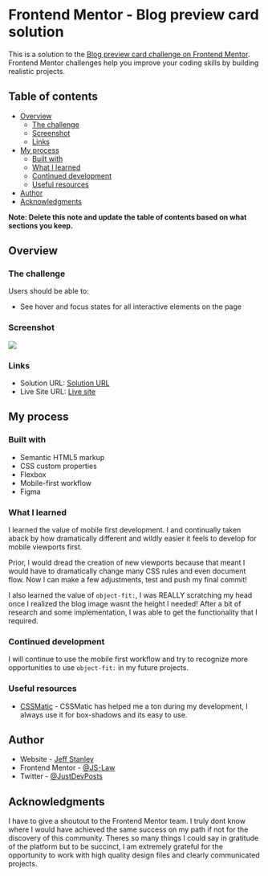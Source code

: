 # Frontend Mentor - Blog preview card solution

This is a solution to the [Blog preview card challenge on Frontend Mentor](https://www.frontendmentor.io/challenges/blog-preview-card-ckPaj01IcS). Frontend Mentor challenges help you improve your coding skills by building realistic projects. 

## Table of contents

- [Overview](#overview)
  - [The challenge](#the-challenge)
  - [Screenshot](#screenshot)
  - [Links](#links)
- [My process](#my-process)
  - [Built with](#built-with)
  - [What I learned](#what-i-learned)
  - [Continued development](#continued-development)
  - [Useful resources](#useful-resources)
- [Author](#author)
- [Acknowledgments](#acknowledgments)

**Note: Delete this note and update the table of contents based on what sections you keep.**

## Overview

### The challenge

Users should be able to:

- See hover and focus states for all interactive elements on the page

### Screenshot

![](./assets/images/Screenshot%202024-02-21%20at%206.17.47 AM.png)

### Links

- Solution URL: [Solution URL](https://github.com/JS-Law/Blog-Preview-Card)
- Live Site URL: [Live site](https://js-law.github.io/Blog-Preview-Card/)

## My process

### Built with

- Semantic HTML5 markup
- CSS custom properties
- Flexbox
- Mobile-first workflow
- Figma

### What I learned

I learned the value of mobile first development. I and continually taken aback by how dramatically different and wildly easier it feels to develop for mobile viewports first.

Prior, I would dread the creation of new viewports because that meant I would have to dramatically change many CSS rules and even document flow. Now I can make a few adjustments, test and push my final commit!

I also learned the value of `object-fit:`, I was REALLY scratching my head once I realized the blog image wasnt the height I needed! After a bit of research and some implementation, I was able to get the functionality that I required.

### Continued development

I will continue to use the mobile first workflow and try to recognize more opportunities to use `object-fit:` in my future projects.

### Useful resources

- [CSSMatic](https://www.cssmatic.com/box-shadow) - CSSMatic has helped me a ton during my development, I always use it for box-shadows and its easy to use.

## Author

- Website - [Jeff Stanley](https://js-law.github.io/portfolio/)
- Frontend Mentor - [@JS-Law](https://www.frontendmentor.io/profile/JS-Law)
- Twitter - [@JustDevPosts](https://www.twitter.com/JustDevPosts)

## Acknowledgments

I have to give a shoutout to the Frontend Mentor team. I truly dont know where I would have achieved the same success on my path if not for the discovery of this community. Theres so many things I could say in gratitude of the platform but to be succinct, I am extremely grateful for the opportunity to work with high quality design files and clearly communicated projects.

